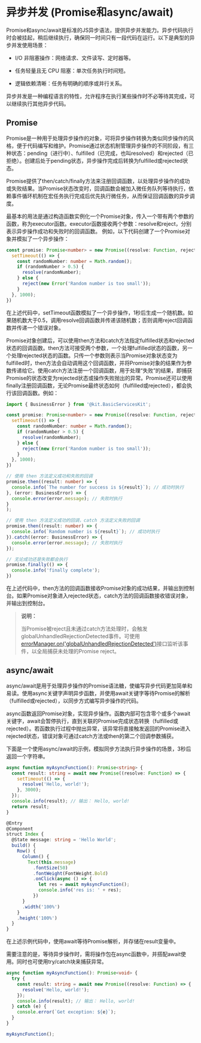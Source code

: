 # 异步并发 (Promise和async/await)
<!--Kit: ArkTS-->
<!--Subsystem: CommonLibrary-->
<!--Owner: @wang_zhaoyong-->
<!--SE: @weng-changcheng-->
<!--TSE: @kirl75; @zsw_zhushiwei-->


Promise和async/await是标准的JS异步语法，提供异步并发能力。异步代码执行时会被挂起，稍后继续执行，确保同一时间只有一段代码在运行。以下是典型的异步并发使用场景：

- I/O 非阻塞操作：网络请求、文件读写、定时器等。

- 任务轻量且无 CPU 阻塞：单次任务执行时间短。

- 逻辑依赖清晰：任务有明确的顺序或并行关系。

异步并发是一种编程语言的特性，允许程序在执行某些操作时不必等待其完成，可以继续执行其他异步代码。

## Promise

Promise是一种用于处理异步操作的对象，可将异步操作转换为类似同步操作的风格，便于代码编写和维护。Promise通过状态机制管理异步操作的不同阶段，有三种状态：pending（进行中）、fulfilled（已完成，也叫resolved）和rejected（已拒绝）。创建后处于pending状态，异步操作完成后转换为fulfilled或rejected状态。

Promise提供了then/catch/finally方法来注册回调函数，以处理异步操作的成功或失败结果。当Promise状态改变时，回调函数会被加入微任务队列等待执行，依赖事件循环机制在宏任务执行完成后优先执行微任务，从而保证回调函数的异步调度。

最基本的用法是通过构造函数实例化一个Promise对象，传入一个带有两个参数的函数，称为executor函数。executor函数接收两个参数：resolve和reject，分别表示异步操作成功和失败时的回调函数。
例如，以下代码创建了一个Promise对象并模拟了一个异步操作：

```ts
const promise: Promise<number> = new Promise((resolve: Function, reject: Function) => {
  setTimeout(() => {
    const randomNumber: number = Math.random();
    if (randomNumber > 0.5) {
      resolve(randomNumber);
    } else {
      reject(new Error('Random number is too small'));
    }
  }, 1000);
})
```
<!-- @[promise_async_operation](https://gitcode.com/openharmony/applications_app_samples/blob/master/code/DocsSample/ArkTS/ArkTsConcurrent/AsyncConcurrencyOverview/entry/src/main/ets/pages/Index.ets) -->

在上述代码中，setTimeout函数模拟了一个异步操作，1秒后生成一个随机数。如果随机数大于0.5，调用resolve回调函数并传递该随机数；否则调用reject回调函数并传递一个错误对象。

Promise对象创建后，可以使用then方法和catch方法指定fulfilled状态和rejected状态的回调函数。then方法可接受两个参数，一个处理fulfilled状态的函数，另一个处理rejected状态的函数。只传一个参数则表示当Promise对象状态变为fulfilled时，then方法会自动调用这个回调函数，并将Promise对象的结果作为参数传递给它。使用catch方法注册一个回调函数，用于处理“失败”的结果，即捕获Promise的状态改变为rejected状态或操作失败抛出的异常。Promise还可以使用finally注册回调函数，无论Promise最终状态如何（fulfilled或rejected），都会执行该回调函数。例如：

```ts
import { BusinessError } from '@kit.BasicServicesKit';

const promise: Promise<number> = new Promise((resolve: Function, reject: Function) => {
  setTimeout(() => {
    const randomNumber: number = Math.random();
    if (randomNumber > 0.5) {
      resolve(randomNumber);
    } else {
      reject(new Error('Random number is too small'));
    }
  }, 1000);
})

// 使用 then 方法定义成功和失败的回调
promise.then((result: number) => {
  console.info(`The number for success is ${result}`); // 成功时执行
}, (error: BusinessError) => {
  console.error(error.message); // 失败时执行
}
);

// 使用 then 方法定义成功的回调，catch 方法定义失败的回调
promise.then((result: number) => {
  console.info(`Random number is ${result}`); // 成功时执行
}).catch((error: BusinessError) => {
  console.error(error.message); // 失败时执行
});

// 无论成功还是失败都会执行
promise.finally(() => {
  console.info('finally complete');
})
```
<!-- @[promise_then_catch_handling](https://gitcode.com/openharmony/applications_app_samples/blob/master/code/DocsSample/ArkTS/ArkTsConcurrent/AsyncConcurrencyOverview/entry/src/main/ets/pages/Index.ets) -->

在上述代码中，then方法的回调函数接收Promise对象的成功结果，并输出到控制台。如果Promise对象进入rejected状态，catch方法的回调函数接收错误对象，并输出到控制台。

> **说明：**
>
> 当Promise被reject且未通过catch方法处理时，会触发globalUnhandledRejectionDetected事件。可使用[errorManager.on('globalUnhandledRejectionDetected')](../reference/apis-ability-kit/js-apis-app-ability-errorManager.md#errormanageronglobalunhandledrejectiondetected18)接口监听该事件，以全局捕获未处理的Promise reject。

## async/await

async/await是用于处理异步操作的Promise语法糖，使编写异步代码更加简单和易读。使用async关键字声明异步函数，并使用await关键字等待Promise的解析（fulfilled或rejected），以同步方式编写异步操作的代码。

async函数返回Promise对象，实现异步操作。函数内部可包含零个或多个await关键字，await会暂停执行，直到关联的Promise完成状态转换（fulfilled或rejected）。若函数执行过程中抛出异常，该异常将直接触发返回的Promise进入rejected状态，错误对象可通过catch方法或then的第二个回调参数捕获。

下面是一个使用async/await的示例，模拟同步方法执行异步操作的场景，3秒后返回一个字符串。

```ts
async function myAsyncFunction(): Promise<string> {
  const result: string = await new Promise((resolve: Function) => {
    setTimeout(() => {
      resolve('Hello, world!');
    }, 3000);
  });
  console.info(result); // 输出： Hello, world!
  return result;
}

@Entry
@Component
struct Index {
  @State message: string = 'Hello World';
  build() {
    Row() {
      Column() {
        Text(this.message)
          .fontSize(50)
          .fontWeight(FontWeight.Bold)
          .onClick(async () => {
            let res = await myAsyncFunction();
            console.info('res is: ' + res);
          })
      }
      .width('100%')
    }
    .height('100%')
  }
}
```
<!-- @[async_await_sync_operation](https://gitcode.com/openharmony/applications_app_samples/blob/master/code/DocsSample/ArkTS/ArkTsConcurrent/AsyncConcurrencyOverview/entry/src/main/ets/pages/Index.ets) -->

在上述示例代码中，使用await等待Promise解析，并存储在result变量中。

需要注意的是，等待异步操作时，需将操作包在async函数中，并搭配await使用。同时也可使用try/catch块来捕获异常。

```ts
async function myAsyncFunction(): Promise<void> {
  try {
    const result: string = await new Promise((resolve: Function) => {
      resolve('Hello, world!');
    });
    console.info(result); // 输出： Hello, world!
  } catch (e) {
    console.error(`Get exception: ${e}`);
  }
}

myAsyncFunction();
```
<!-- @[async_operation_error_handling_with_try_catch](https://gitcode.com/openharmony/applications_app_samples/blob/master/code/DocsSample/ArkTS/ArkTsConcurrent/AsyncConcurrencyOverview/entry/src/main/ets/pages/Index.ets) -->
